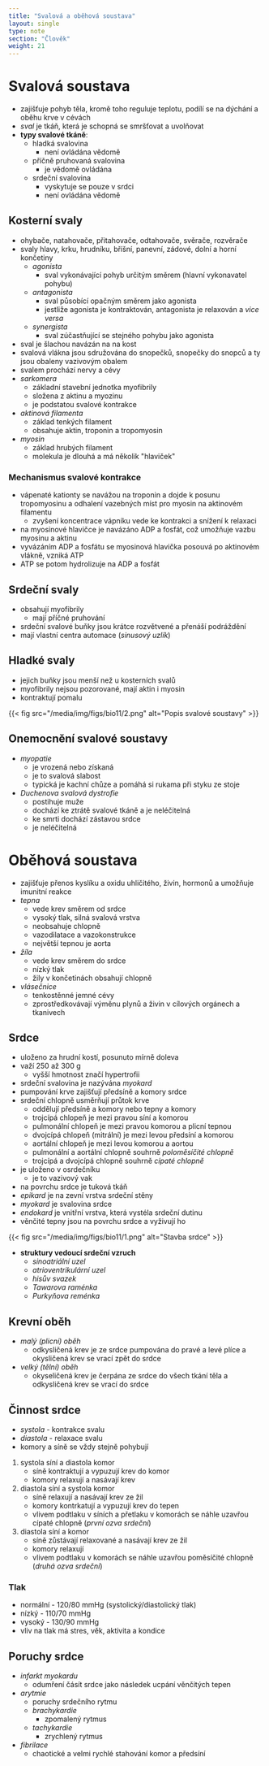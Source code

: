 ```yaml
---
title: "Svalová a oběhová soustava"
layout: single
type: note
section: "Člověk"
weight: 21
---
```

# Svalová soustava
- zajišťuje pohyb těla, kromě toho reguluje teplotu, podílí se na dýchání a oběhu krve v cévách
- *sval* je tkáň, která je schopná se smršťovat a uvolňovat
- **typy svalové tkáně**:
    - hladká svalovina
        - není ovládána vědomě
    - příčně pruhovaná svalovina
        - je vědomě ovládána
    - srdeční svalovina
        - vyskytuje se pouze v srdci
        - není ovládána vědomě
## Kosterní svaly
- ohybače, natahovače, přitahovače, odtahovače, svěrače, rozvěrače
- svaly hlavy, krku, hrudníku, bříšní, panevní, zádové, dolní a horní končetiny
    - *agonista*
        - sval vykonávající pohyb určitým směrem (hlavní vykonavatel pohybu)
    - *antagonista*
        - sval působící opačným směrem jako agonista
        - jestliže agonista je kontraktován, antagonista je relaxován a *vice versa*
    - *synergista*
        - sval zúčastňující se stejného pohybu jako agonista
- sval je šlachou navázán na na kost
- svalová vlákna jsou sdružována do snopečků, snopečky do snopců a ty jsou obaleny vazivovým obalem
- svalem prochází nervy a cévy
- *sarkomera*
    - základní stavební jednotka myofibrily
    - složena z aktinu a myozinu
    - je podstatou svalové kontrakce
- *aktinová filamenta*
    - základ tenkých filament
    - obsahuje aktin, troponin a tropomyosin
- *myosin*
    - základ hrubých filament
    - molekula je dlouhá a má několik "hlaviček"
### Mechanismus svalové kontrakce
- vápenaté kationty se navážou na troponin a dojde k posunu tropomyosinu a odhalení vazebných míst pro myosin na aktinovém filamentu
    - zvyšení koncentrace vápníku vede ke kontrakci a snížení k relaxaci
- na myosinové hlavičce je navázáno ADP a fosfát, což umožňuje vazbu myosinu a aktinu
- vyvázáním ADP a fosfátu se myosinová hlavička posouvá po aktinovém vlákně, vzniká ATP
- ATP se potom hydrolizuje na ADP a fosfát
## Srdeční svaly
- obsahují myofibrily
    - mají příčné pruhování
- srdeční svalové buňky jsou krátce rozvětvené a přenáší podráždění
- mají vlastní centra automace (*sinusový uzlík*)
## Hladké svaly
- jejich buňky jsou menší než u kosterních svalů
- myofibrily nejsou pozorované, mají aktin i myosin
- kontraktují pomalu

{{< fig src="/media/img/figs/bio11/2.png" alt="Popis svalové soustavy"  >}}

## Onemocnění svalové soustavy
- *myopatie*
    - je vrozená nebo získaná
    - je to svalová slabost
    - typická je kachní chůze a pomáhá si rukama při styku ze stoje
- *Duchenova svalová dystrofie*
    - postihuje muže
    - dochází ke ztrátě svalové tkáně a je neléčitelná
    - ke smrti dochází zástavou srdce
    - je neléčitelná

# Oběhová soustava
- zajišťuje přenos kyslíku a oxidu uhličitého, živin, hormonů a umožňuje imunitní reakce
- *tepna*
    - vede krev směrem od srdce
    - vysoký tlak, silná svalová vrstva
    - neobsahuje chlopně
    - vazodilatace a vazokonstrukce
    - největší tepnou je aorta
- *žíla*
    - vede krev směrem do srdce
    - nízký tlak
    - žily v končetinách obsahují chlopně
- *vlásečnice*
    - tenkostěnné jemné cévy
    - zprostředkovávají výměnu plynů a živin v cílových orgánech a tkanivech
## Srdce
- uloženo za hrudní kostí, posunuto mírně doleva
- važí 250 až 300 g
    - vyšší hmotnost značí hypertrofii
- srdeční svalovina je nazývána *myokard*
- pumpování krve zajišťují předsíně a komory srdce
- srdeční chlopně usměrňují průtok krve
    - oddělují předsíně a komory nebo tepny a komory
    - trojcípá chlopeň je mezi pravou síní a komorou
    - pulmonální chlopeň je mezi pravou komorou a plicní tepnou
    - dvojcípá chlopeň (mitrální) je mezi levou předsíní a komorou
    - aortální chlopeň je mezi levou komorou a aortou
    - pulmonální a aortální chlopně souhrně *poloměsíčité chlopně*
    - trojcípá a dvojcípá chlopně souhrně *cípaté chlopně*
- je uloženo v osrdečníku
    - je to vazivový vak
- na povrchu srdce je tuková tkáň
- *epikard* je na zevní vrstva srdeční stěny
- *myokard* je svalovina srdce
- *endokard* je vnitřní vrstva, která vystéla srdeční dutinu
- věnčité tepny jsou na povrchu srdce a vyživují ho

{{< fig src="/media/img/figs/bio11/1.png" alt="Stavba srdce"  >}}

- **struktury vedoucí srdeční vzruch**
    - *sinoatriální uzel*
    - *atrioventrikulární uzel*
    - *hisův svazek*
    - *Tawarova raménka*
    - *Purkyňova reménka*
## Krevní oběh
- *malý (plicní) oběh*
    - odkysličená krev je ze srdce pumpována do pravé a levé plíce a okysličená krev se vrací zpět do srdce
- *velký (tělní) oběh*
    - okyseličená krev je čerpána ze srdce do všech tkání těla a odkysličená krev se vrací do srdce
## Činnost srdce
- *systola* - kontrakce svalu
- *diastola* - relaxace svalu
- komory a síně se vždy stejně pohybují
1. systola síní a diastola komor
    - síně kontraktují a vypuzují krev do komor
    - komory relaxují a nasávají krev
2. diastola síní a systola komor
    - síně relaxují a nasávají krev ze žil
    - komory kontrkatují a vypuzují krev do tepen
    - vlivem podtlaku v síních a přetlaku v komorách se náhle uzavřou cípaté chlopně (*první ozva srdeční*)
3. diastola síní a komor
    - síně zůstávají relaxované a nasávají krev ze žil
    - komory relaxují
    - vlivem podtlaku v komorách se náhle uzavřou poměsíčité chlopně (*druhá ozva srdeční*)
### Tlak
- normální - 120/80 mmHg (systolický/diastolický tlak)
- nízký - 110/70 mmHg
- vysoký - 130/90 mmHg
- vliv na tlak má stres, věk, aktivita a kondice
## Poruchy srdce
- *infarkt myokardu*
    - odumření čásít srdce jako následek ucpání věnčitých tepen
- *arytmie*
    - poruchy srdečního rytmu
    - *brachykardie*
        - zpomalený rytmus
    - *tachykardie*
        - zrychlený rytmus
- *fibrilace*
    - chaotické a velmi rychlé stahování komor a předsíní